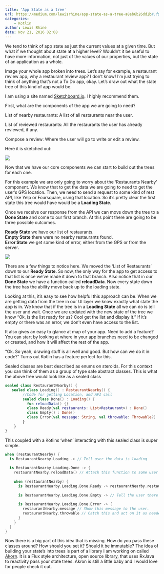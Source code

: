 ```yaml
---
title: 'App State as a tree'
url: https://medium.com/lewisrhine/app-state-as-a-tree-a8eb6b26dd1b#.f9j7p0x89
categories:
    - Kotlin
author: Lewis Rhine
date: Nov 21, 2016 02:08
---
```

We tend to think of app state as just the current values at a given time. But what if we thought about state at a higher level? Wouldn’t it be useful to have more information, not just of the values of our properties, but the state of an application as a whole.

Image your whole app broken into trees. Let’s say for example, a restaurant review app, why a restaurant review app? I don’t know! I’m just trying to think of anything that’s not a To Do app, okay. Let’s draw out what the state tree of this kind of app would be.

I am using a site named [Sketchboard.io](https://sketchboard.io/). I highly recommend them.

First, what are the components of the app we are going to need?

List of nearby restaurants: A list of all restaurants near the user.

List of reviewed restaurants: All the restaurants the user has already reviewed, if any.

Compose a review: Where the user will go to write or edit a review.

Here it is sketched out:

![](https://d262ilb51hltx0.cloudfront.net/max/800/1*k5oltMaFoEOkhR80Cm2Q9Q.png)

Now that we have our core components we can start to build out the trees for each one.

For this example we are only going to worry about the ‘Restaurants Nearby’ component. We know that to get the data we are going to need to get the user’s GPS location. Then, we need to send a request to some kind of rest API, like Yelp or Foursquare, using that location. So it’s pretty clear the first state this tree would have would be a **Loading State**.

Once we receive our response from the API we can move down the tree to a **Done State** and come to our first branch. At this point there are going to be three possible outcomes.

**Ready State** we have our list of restaurants.  
**Empty State** there were no nearby restaurants found.  
**Error State** we get some kind of error, either from the GPS or from the server.

![](https://d262ilb51hltx0.cloudfront.net/max/800/1*uua9-C2PEPeT_9XJqxWwYQ.png)

There are a few things to notice here. We moved the ‘List of Restaurants’ down to our **Ready State**. So now, the only way for the app to get access to that list is once we’ve made it down to that branch. Also notice that in our **Done State** we have a function called **reloadData**. Now every state down the tree has the ability move back up to the loading state.

Looking at this, it’s easy to see how helpful this approach can be. When we are getting data from the tree in our UI layer we know exactly what state the app is in. We know that if the tree is in a **Loading State** all we can do is tell the user and wait. Once we are updated with the new state of the tree we know “Ok, is the list ready for us? Cool get the list and display it.” If it’s empty or there was an error, we don’t even have access to the list.

It also gives an easy to glance at map of your app. Need to add a feature? You can start by looking at where in your app branches need to be changed or created, and how it will affect the rest of the app.

“Ok. So yeah, drawing stuff is all well and good. But how can we do it in code?” Turns out Kotlin has a feature perfect for this.

Sealed classes are best described as enums on steroids. For this context you can think of them as a group of type safe abstract classes. This is what the above tree would look like as a sealed class

```kotlin
sealed class RestaurantNearby() {
   sealed class Loading() : RestaurantNearby() {
        //Code for getting Location, and API call
        sealed class Done() : Loading() {
          fun reloadData() {}
          class Ready(val restaurants: List<Restaurant>) : Done()
          class Empty() : Done()
          class Error(val message: String, val throwable: Throwable?) : Done()
        }
    }
}
```

This coupled with a Kotlins ‘when’ interacting with this sealed class is super simple.

```kotlin
when (restaurantNearby) {
  is RestaurantNearby.Loading -> // Tell user the data is loading
  
  is RestaurantNearby.Loading.Done -> {
    restaurantNearby.reloadData() // Attach this function to some user feedback.
  
    when (restaurantNearby) {
      is RestaurantNearby.Loading.Done.Ready -> restaurantNearby.restaurants // Do something with this list.
      
      is RestaurantNearby.Loading.Done.Empty -> // Tell the user there was no data found.
      
      is RestaurantNearby.Loading.Done.Error -> {
        restaurantNearby.message // Show this message to the user.
        restaurantNearby.throwable // Catch this and act on it as needed.
      }
    }
  }
}
```
    
Now there is a big part of this idea that is missing. How do you pass these classes around? How should you set it? Should it be immutable? The idea of building your state’s into trees is part of a library I am working on called [Akorn](https://github.com/LewisRhine/Akorn). It is a Flux style architecture, open source library, that uses RxJava to reactivity pass your state trees. Akron is still a little baby and I would love for people check it out.
